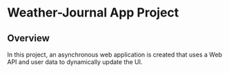 # Weather-Journal App Project

## Overview
In this project, an asynchronous web application is created that uses a Web API and user data to dynamically update the UI.
